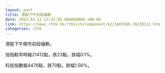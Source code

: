 ```yaml
---
layout: post
title: 港股下午初段偏軟
date: 2023-01-12 13:22:05.000000000 +08:00
link: https://news.rthk.hk/rthk/ch/component/k2/1683580-20230112.htm
categories: rthk
---
```


港股下午開市初段偏軟。

恒指較早時報21412點，跌23點，跌幅0.1%。

科技指數報4476點，跌70點，跌幅1.56%。
